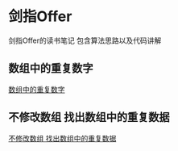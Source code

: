# 剑指Offer

剑指Offer的读书笔记 包含算法思路以及代码讲解

## 数组中的重复数字

[数组中的重复数字](https://github.com/LeeWongSnail/-Offer-/blob/master/DuplicateNumInArray/README.md)

## 不修改数组 找出数组中的重复数据

[不修改数组 找出数组中的重复数据](https://github.com/LeeWongSnail/HelloOffer/blob/master/DuplicateNumWithoutModifyArray/README.md)

